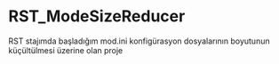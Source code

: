# RST_ModeSizeReducer
RST stajımda başladığım mod.ini konfigürasyon dosyalarının boyutunun küçültülmesi üzerine olan proje

